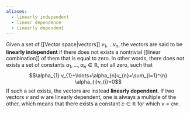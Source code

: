 ```yaml
---
aliases:
  - linearly independent
  - linear dependence
  - linearly dependent
---
```

Given a set of [[Vector space|vectors]] $v_{1},\ldots v_{n}$, the vectors are said to be **linearly independent** if there does not exists a nontrivial [[linear combination]] of them that is equal to zero. In other words, there does not exists a set of constants $\alpha_{1},\ldots,\alpha_{n}\in \mathbb{R}$, not all zero, such that
$$\alpha_{1} v_{1}+\ldots+\alpha_{n}v_{n}=\sum_{i=1}^{n} \alpha_{i}v_{i}=0$$
If such a set exists, the vectors are instead **linearly dependent**. If two vectors $v$ and $w$ are linearly dependent, one is always a multiple of the other, which means that there exists a constant $c\in \mathbb{R}$ for which $v=cw$.